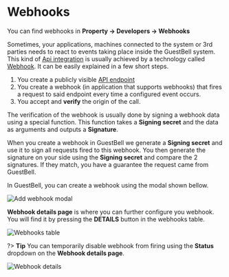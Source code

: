 # Webhooks

You can find webhooks in **Property -> Developers -> Webhooks**

Sometimes, your applications, machines connected to the system or 3rd parties needs to react to events taking place inside the GuestBell system. This kind of [Api integration](api-integrations.md) is usually achieved by a technology called [Webhook](https://en.wikipedia.org/wiki/Webhook). It can be easily explained in a few short steps.

1. You create a publicly visible [API endpoint](https://en.wikipedia.org/wiki/Application_programming_interface)
2. You create a webhook (in application that supports webhooks) that fires a request to said endpoint every time a configured event occurs.
3. You accept and **verify** the origin of the call.

The verification of the webhook is usually done by signing a webhook data using a special function. This function takes a **Signing secret** and the data as arguments and outputs a **Signature**.

When you create a webhook in GuestBell we generate a **Signing secret** and use it to sign all requests fired to this webhook. You then generate the signature on your side using the **Signing secret** and compare the 2 signatures. If they match, you have a guarantee the request came from GuestBell.

In GuestBell, you can create a webhook using the modal shown bellow.

![Add webhook modal](https://static.guestbell.com/img/docs/webhooks/webhook-modal.jpg)

**Webhook details page** is where you can further configure you webhook. You will find it by pressing the **DETAILS** button in the webhooks table.

![Webhooks table](https://static.guestbell.com/img/docs/webhooks/webhook-table.jpg)

?> **Tip** You can temporarily disable webhook from firing using the **Status** dropdown on the **Webhook details page**.

![Webhook details](https://static.guestbell.com/img/docs/webhooks/webhook-details.jpg)
